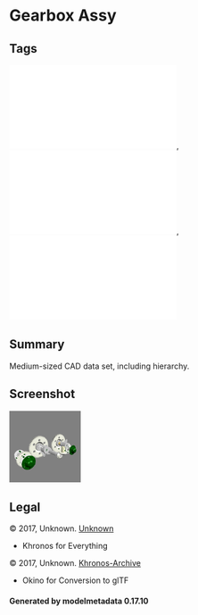 # Gearbox Assy

## Tags

![core](../../Models-core.md), ![issues](../../Models-issues.md), ![testing](../../Models-testing.md)

## Summary

Medium-sized CAD data set, including hierarchy.

## Screenshot

![screenshot](screenshot/screenshot.png)

## Legal

&copy; 2017, Unknown. [Unknown]()

 - Khronos for Everything

&copy; 2017, Unknown. [Khronos-Archive]()

 - Okino for Conversion to glTF

#### Generated by modelmetadata 0.17.10